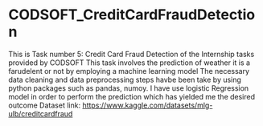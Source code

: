 # CODSOFT_CreditCardFraudDetection
This is Task number 5: Credit Card Fraud Detection of the Internship tasks provided by CODSOFT This task involves the prediction of weather it is a farudelent or not by employing a machine learning model The necessary data cleaning and data preprocessing steps havbe been take by using python packages such as pandas, numoy. I have use logistic Regression model in order to perform the prediction which has yielded me the desired outcome
Dataset link: https://www.kaggle.com/datasets/mlg-ulb/creditcardfraud
